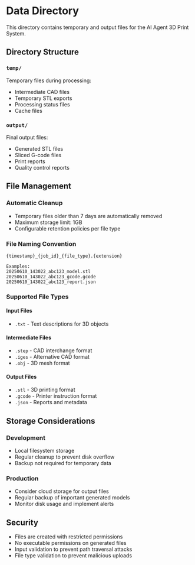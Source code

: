 # Data Directory

This directory contains temporary and output files for the AI Agent 3D Print System.

## Directory Structure

### `temp/`
Temporary files during processing:
- Intermediate CAD files
- Temporary STL exports
- Processing status files
- Cache files

### `output/`
Final output files:
- Generated STL files
- Sliced G-code files
- Print reports
- Quality control reports

## File Management

### Automatic Cleanup
- Temporary files older than 7 days are automatically removed
- Maximum storage limit: 1GB
- Configurable retention policies per file type

### File Naming Convention
```
{timestamp}_{job_id}_{file_type}.{extension}

Examples:
20250610_143022_abc123_model.stl
20250610_143022_abc123_gcode.gcode
20250610_143022_abc123_report.json
```

### Supported File Types

#### Input Files
- `.txt` - Text descriptions for 3D objects

#### Intermediate Files
- `.step` - CAD interchange format
- `.iges` - Alternative CAD format
- `.obj` - 3D mesh format

#### Output Files
- `.stl` - 3D printing format
- `.gcode` - Printer instruction format
- `.json` - Reports and metadata

## Storage Considerations

### Development
- Local filesystem storage
- Regular cleanup to prevent disk overflow
- Backup not required for temporary data

### Production
- Consider cloud storage for output files
- Regular backup of important generated models
- Monitor disk usage and implement alerts

## Security

- Files are created with restricted permissions
- No executable permissions on generated files
- Input validation to prevent path traversal attacks
- File type validation to prevent malicious uploads
